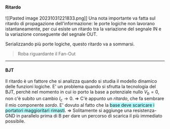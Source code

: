 #### Ritardo
![[Pasted image 20231031221833.png]]
Una nota importante va fatta sul ritardo di propagazione dell'informazione: le porte logiche non lavorano istantaneamente, per cui esiste un ritardo tra la variazione del segnale IN e la variazione conseguente del segnale OUT. 

Serializzando più porte logiche, questo ritardo va a sommarsi.
>Roba riguardante il Fan-Out

---
#### BJT
Il ritardo è un fattore che si analizza quando si studia il modello dinamico delle funzioni logiche.
E' un problema quando si sfrutta la tecnologia del BJT, perchè nel momento in cui io porto la base a potenziale nullo $V_{b}=0$, non c'è subito un cambio $I_{c}\rightarrow0$. 
=> C'è appunto un *ritardo*, che fa sembrare il mio componente *sordo*.
E' dovuto al fatto che la <span style="background:#b1ffff">base deve scaricare i portatori maggioritari rimasti</span>.
=> Solitamente si aggiunge una resistenza-GND in parallelo prima di B per dare un percorso di scarica il più immediato possibile.